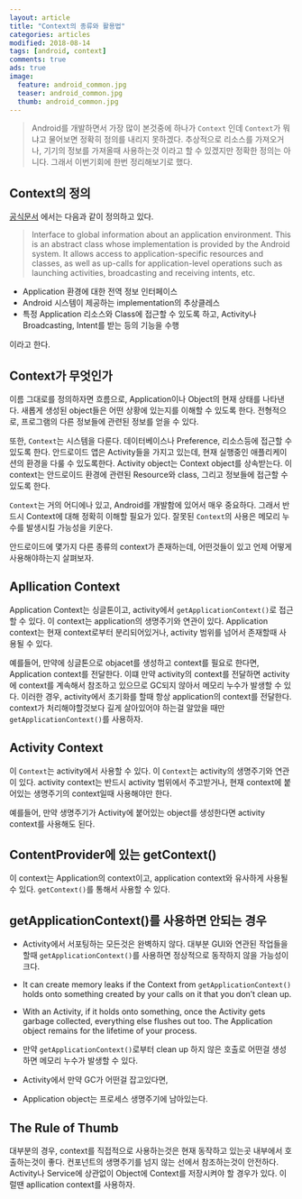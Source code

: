 ```yaml
---
layout: article
title: "Context의 종류와 활용법"
categories: articles
modified: 2018-08-14
tags: [android, context]
comments: true
ads: true
image:
  feature: android_common.jpg
  teaser: android_common.jpg
  thumb: android_common.jpg
---
```


> Android를 개발하면서 가장 많이 본것중에 하나가 `Context` 인데 `Context`가 뭐냐고 물어보면 정확히 정의를 내리지 못하겠다.
> 추상적으로 리소스를 가져오거나, 기기의 정보를 가져올때 사용하는것 이라고 할 수 있겠지만 정확한 정의는 아니다.
> 그래서 이번기회에 한번 정리해보기로 했다.

## Context의 정의

[공식문서](https://developer.android.com/reference/android/content/Context) 에서는 다음과 같이 정의하고 있다.

> Interface to global information about an application environment. 
> This is an abstract class whose implementation is provided by the Android system. 
> It allows access to application-specific resources and classes, as well as up-calls for application-level operations such as launching activities, broadcasting and receiving intents, etc.

* Application 환경에 대한 전역 정보 인터페이스
* Android 시스템이 제공하는 implementation의 추상클레스
* 특정 Application 리소스와 Class에 접근할 수 있도록 하고, Activity나 Broadcasting, Intent를 받는 등의 기능을 수행

이라고 한다. 

## Context가 무엇인가

이름 그대로를 정의하자면 흐름으로, Application이나 Object의 현재 상태를 나타낸다.
새롭게 생성된 object들은 어떤 상황에 있는지를 이해할 수 있도록 한다.
전형적으로, 프로그램의 다른 정보들에 관련된 정보를 얻을 수 있다.

또한, `Context`는 시스템을 다룬다. 데이터베이스나 Preference, 리소스등에 접근할 수 있도록 한다.
안드로이드 앱은 Activity들을 가지고 있는데, 현재 실행중인 애플리케이션의 환경을 다룰 수 있도록한다.
Activity object는 Context object를 상속받는다. 이 context는 안드로이드 환경에 관련된 Resource와 class, 그리고 정보들에 접근할 수 있도록 한다.

`Context`는 거의 어디에나 있고, Android를 개발함에 있어서 매우 중요하다. 그래서 반드시 Context에 대해 정확히 이해할 필요가 있다.
잘못된 `Context`의 사용은 메모리 누수를 발생시킬 가능성을 키운다.

안드로이드에 몇가지 다른 종류의 context가 존재하는데, 어떤것들이 있고 언제 어떻게 사용해야하는지 살펴보자.

## Apllication Context

Application Context는 싱글톤이고, activity에서 `getApplicationContext()`로 접근할 수 있다. 
이 context는 application의 생명주기와 연관이 있다. 
Application context는 현재 context로부터 분리되어있거나, activity 범위를 넘어서 존재할때 사용될 수 있다.

예를들어, 만약에 싱글톤으로 objacet를 생성하고 context를 필요로 한다면, Application context를 전달한다.
이떄 만약 activity의 context를 전달하면 activity에 context를 계속해서 참조하고 있으므로 GC되지 않아서 메모리 누수가 발생할 수 있다.
이러한 경우, activity에서 초기화를 할때 항상 application의 context를 전달한다.
context가 처리해야할것보다 길게 살아있어야 하는걸 알았을 때만 `getApplicationContext()`를 사용하자.

## Activity Context

이 `Context`는 activity에서 사용할 수 있다. 이 `Context`는 activity의 생명주기와 연관이 있다. activity context는 반드시 activity 범위에서 주고받거나, 현재 context에 붙어있는 생명주기의 context일때 사용해야만 한다.

예를들어, 만약 생명주기가 Activity에 붙어있는 object를 생성한다면 activity context를 사용해도 된다.

## ContentProvider에 있는 getContext()

이 context는 Application의 context이고, application context와 유사하게 사용될 수 있다.
`getContext()`를 통해서 사용할 수 있다.

## getApplicationContext()를 사용하면 안되는 경우

* Activity에서 서포팅하는 모든것은 완벽하지 않다. 대부분 GUI와 연관된 작업들을 할때 `getApplicationContext()`를 사용하면 정상적으로 동작하지 않을 가능성이 크다.

* It can create memory leaks if the Context from `getApplicationContext()` holds onto something created by your calls on it that you don’t clean up. 
* With an Activity, if it holds onto something, once the Activity gets garbage collected, everything else flushes out too. The Application object remains for the lifetime of your process.

* 만약 `getApplicationContext()`로부터 clean up 하지 않은 호출로 어떤걸 생성하면 메모리 누수가 발생할 수 있다.
* Activity에서 만약 GC가 어떤걸 잡고있다면, 
* Application object는 프로세스 생명주기에 남아있는다.

## The Rule of Thumb

대부분의 경우, context를 직접적으로 사용하는것은 현재 동작하고 있는곳 내부에서 호출하는것이 좋다.
컨포넌트의 생명주기를 넘지 않는 선에서 참조하는것이 안전하다.
Activity나 Service에 상관없이 Object에 Context를 저장시켜야 할 경우가 있다. 이럴땐 apllication context를 사용하자.
